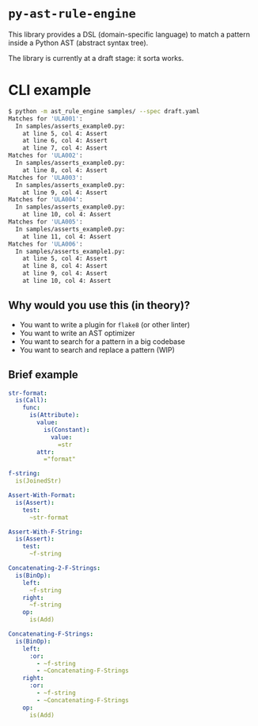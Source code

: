 # `py-ast-rule-engine`

This library provides a DSL (domain-specific language)
to match a pattern inside a Python AST (abstract syntax tree).

The library is currently at a draft stage: it sorta works.

# CLI example

```bash
$ python -m ast_rule_engine samples/ --spec draft.yaml
Matches for 'ULA001':
  In samples/asserts_example0.py:
    at line 5, col 4: Assert
    at line 6, col 4: Assert
    at line 7, col 4: Assert
Matches for 'ULA002':
  In samples/asserts_example0.py:
    at line 8, col 4: Assert
Matches for 'ULA003':
  In samples/asserts_example0.py:
    at line 9, col 4: Assert
Matches for 'ULA004':
  In samples/asserts_example0.py:
    at line 10, col 4: Assert
Matches for 'ULA005':
  In samples/asserts_example0.py:
    at line 11, col 4: Assert
Matches for 'ULA006':
  In samples/asserts_example1.py:
    at line 5, col 4: Assert
    at line 8, col 4: Assert
    at line 9, col 4: Assert
    at line 10, col 4: Assert
```


## Why would you use this (in theory)?

- You want to write a plugin for `flake8` (or other linter)
- You want to write an AST optimizer
- You want to search for a pattern in a big codebase
- You want to search and replace a pattern (WIP)


## Brief example
```yaml
str-format:
  is(Call):
    func:
      is(Attribute):
        value:
          is(Constant):
            value:
              =str
        attr:
          ="format"

f-string:
  is(JoinedStr)

Assert-With-Format:
  is(Assert):
    test:
      ~str-format

Assert-With-F-String:
  is(Assert):
    test:
      ~f-string

Concatenating-2-F-Strings:
  is(BinOp):
    left:
      ~f-string
    right:
      ~f-string
    op:
      is(Add)

Concatenating-F-Strings:
  is(BinOp):
    left:
      :or:
        - ~f-string
        - ~Concatenating-F-Strings
    right:
      :or:
        - ~f-string
        - ~Concatenating-F-Strings
    op:
      is(Add)
```
